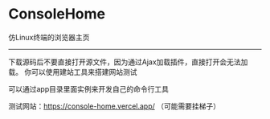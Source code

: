 # ConsoleHome
仿Linux终端的浏览器主页

---

下载源码后不要直接打开源文件，因为通过Ajax加载插件，直接打开会无法加载。
你可以使用建站工具来搭建网站测试



可以通过app目录里面实例来开发自己的命令行工具


测试网站：https://console-home.vercel.app/
（可能需要挂梯子）
